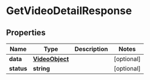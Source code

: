 
# GetVideoDetailResponse

## Properties

Name | Type | Description | Notes
------------ | ------------- | ------------- | -------------
**data** | [**VideoObject**](VideoObject.md) |  |  [optional]
**status** | **string** |  |  [optional]



